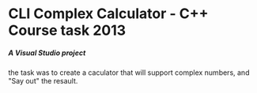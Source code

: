 <h1>CLI Complex Calculator - C++ Course task 2013</h1>

<h5>A Visual Studio project</h5>

the task was to create a caculator that will support
complex numbers, and "Say out" the resault.
